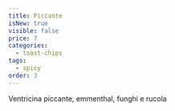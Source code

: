 ```yaml
---
title: Piccante
isNew: true
visible: false
price: 7
categories:
  - toast-chips
tags:
  - spicy
order: 3
---
```


Ventricina piccante, emmenthal, funghi e rucola
